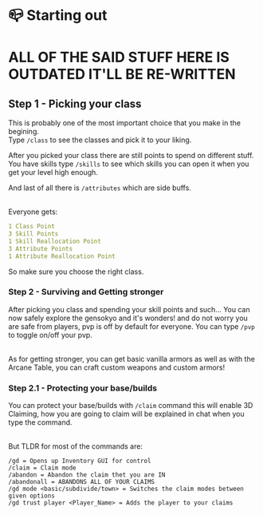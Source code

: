# 📪 Starting out

# ALL OF THE SAID STUFF HERE IS OUTDATED IT'LL BE RE-WRITTEN

## Step 1 - Picking your class

This is probably one of the most important choice that you make in the
begining.<br> Type `/class` to see the classes and pick it to your liking.

After you picked your class there are still points to spend on different
stuff.<br> You have skills type `/skills` to see which skills you can open it
when you get your level high enough.

And last of all there is `/attributes` which are side buffs.<br><br>

Everyone gets:

```yaml
1 Class Point
3 Skill Points
1 Skill Reallocation Point
3 Attribute Points
1 Attribute Reallocation Point
```

So make sure you choose the right class.

### Step 2 - Surviving and Getting stronger

After picking you class and spending your skill points and such... You can now
safely explore the gensokyo and it's wonders! and do not worry you are safe from
players, pvp is off by default for everyone. You can type `/pvp` to toggle
on/off your pvp.<br><br>

As for getting stronger, you can get basic vanilla armors as well as with the
Arcane Table, you can craft custom weapons and custom armors!

### Step 2.1 - Protecting your base/builds

You can protect your base/builds with `/claim` command this will enable 3D
Claiming, how you are going to claim will be explained in chat when you type the
command.<br><br>

But TLDR for most of the commands are:

```
/gd = Opens up Inventory GUI for control
/claim = Claim mode
/abandon = Abandon the claim thet you are IN
/abandonall = ABANDONS ALL OF YOUR CLAIMS
/gd mode <basic/subdivide/town> = Switches the claim modes between given options
/gd trust player <Player_Name> = Adds the player to your claims
```
